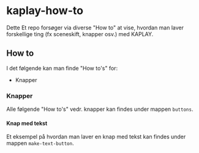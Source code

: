 # kaplay-how-to

Dette Et repo forsøger via diverse "How to" at vise, hvordan man laver forskellige ting (fx sceneskift, knapper osv.) med KAPLAY.

## How to

I det følgende kan man finde "How to's" for:

- Knapper

### Knapper

Alle følgende "How to's" vedr. knapper kan findes under mappen <code>buttons</code>.

#### Knap med tekst

Et eksempel på hvordan man laver en knap med tekst kan findes under mappen <code>make-text-button</code>.
